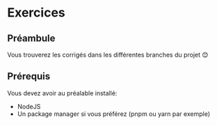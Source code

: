 # Exercices

## Préambule

Vous trouverez les corrigés dans les différentes branches du projet 😊

## Prérequis

Vous devez avoir au préalable installé:

- NodeJS
- Un package manager si vous préférez (pnpm ou yarn par exemple)